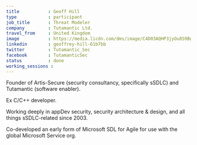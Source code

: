 ```yaml
---
title           : Geoff Hill
type            : participant
job_title       : Threat Modeler
company         : Tutamantic Ltd.
travel_from     : United Kingdom
image           : https://media.licdn.com/dms/image/C4D03AQHP3jyOu8S9Bg/profile-displayphoto-shrink_800_800/0?e=1562803200&v=beta&t=FuHszpfNZKVEQ61ybUcg3o_3CX_n4riUaGofEGI34LI
linkedin        : geoffrey-hill-61b7bb
twitter         : Tutamantic_Sec
facebook        : TutamanticSec
status          : done
working_sessions :
---
```


Founder of Artis-Secure (security consultancy, specifically sSDLC) and Tutamantic (software enabler).

Ex C/C++ developer. 

Working deeply in appDev security, security architecture & design, and all things sSDLC-related since 2003. 

Co-developed an early form of Microsoft SDL for Agile for use with the global Microsoft Service org.
